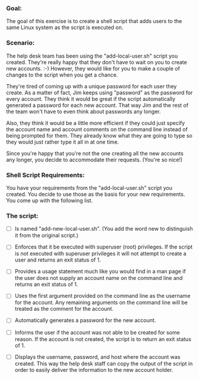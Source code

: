 ### Goal:
The goal of this exercise is to create a shell script that adds users to the same Linux system as the script is executed on.

### Scenario:
The help desk team has been using the "add-local-user.sh" script you created.  They're really happy that they don't have to wait on you to create new accounts. :-)  However, they would like for you to make a couple of changes to the script when you get a chance.

They're tired of coming up with a unique password for each user they create.  As a matter of fact, Jim keeps using "password" as the password for every account.  They think it would be great if the script automatically generated a password for each new account.  That way Jim and the rest of the team won't have to even think about passwords any longer.

Also, they think it would be a little more efficient if they could just specify the account name and account comments on the command line instead of being prompted for them.  They already know what they are going to type so they would just rather type it all in at one time.

Since you're happy that you're not the one creating all the new accounts any longer, you decide to accommodate their requests.  (You're so nice!)

### Shell Script Requirements:
You have your requirements from the "add-local-user.sh" script you created.  You decide to use those as the basis for your new requirements.  You come up with the following list.

### The script:

- [ ] Is named "add-new-local-user.sh".  (You add the word new to distinguish it from the original script.)

- [ ] Enforces that it be executed with superuser (root) privileges.  If the script is not executed with superuser privileges it will not attempt to create a user and returns an exit status of 1.

- [ ] Provides a usage statement much like you would find in a man page if the user does not supply an account name on the command line and returns an exit status of 1.

- [ ] Uses the first argument provided on the command line as the username for the account.  Any remaining arguments on the command line will be treated as the comment for the account.

- [ ] Automatically generates a password for the new account.

- [ ] Informs the user if the account was not able to be created for some reason.  If the account is not created, the script is to return an exit status of 1.

- [ ] Displays the username, password, and host where the account was created.  This way the help desk staff can copy the output of the script in order to easily deliver the information to the new account holder.
